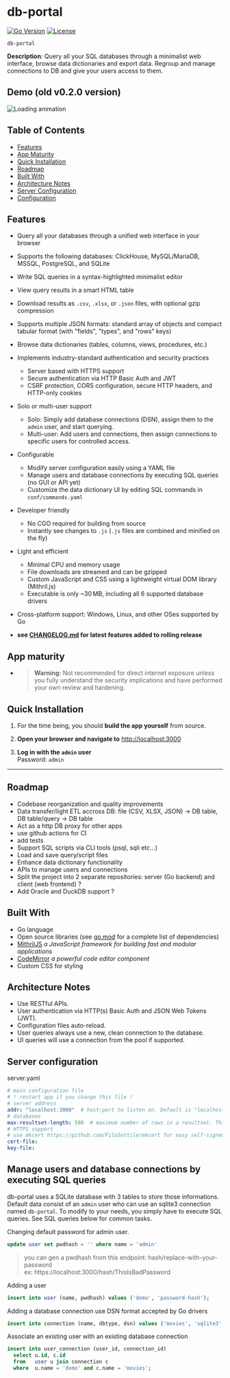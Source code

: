 # db-portal

[![Go Version](https://img.shields.io/badge/go-1.24-blue.svg)](https://go.dev/dl/)
[![License](https://img.shields.io/github/license/a-le/db-portal)](https://github.com/a-le/db-portal/blob/main/LICENSE)


`db-portal`

**Description**: 
Query all your SQL databases through a minimalist web interface, browse data dictionaries and export data.
Regroup and manage connections to DB and give your users access to them.

## Demo (old v0.2.0 version)
![Loading animation](.github/demo.gif)

## Table of Contents
- [Features](#features)
- [App Maturity](#app-maturity)
- [Quick Installation](#quick-installation)
- [Roadmap](#roadmap)
- [Built With](#built-with)
- [Architecture Notes](#architecture-notes)
- [Server Configuration](#server-configuration)
- [Configuration](#configuration)

## Features
- Query all your databases through a unified web interface in your browser
- Supports the following databases: ClickHouse, MySQL/MariaDB, MSSQL, PostgreSQL, and SQLite
- Write SQL queries in a syntax-highlighted minimalist editor
- View query results in a smart HTML table
- Download results as `.csv`, `.xlsx`, or `.json` files, with optional gzip compression
- Supports multiple JSON formats: standard array of objects and compact tabular format (with "fields", "types", and "rows" keys)
- Browse data dictionaries (tables, columns, views, procedures, etc.)

- Implements industry-standard authentication and security practices
  - Server based with HTTPS support
  - Secure authentication via HTTP Basic Auth and JWT
  - CSRF protection, CORS configuration, secure HTTP headers, and HTTP-only cookies

- Solo or multi-user support
  - Solo: Simply add database connections (DSN), assign them to the `admin` user, and start querying.
  - Multi-user: Add users and connections, then assign connections to specific users for controlled access.

- Configurable
  - Modify server configuration easily using a YAML file
  - Manage users and database connections by executing SQL queries (no GUI or API yet)
  - Customize the data dictionary UI by editing SQL commands in `conf/commands.yaml`

- Developer friendly
  - No CGO required for building from source
  - Instantly see changes to `.js` (`.js` files are combined and minified on the fly) 

- Light and efficient
  - Minimal CPU and memory usage
  - File downloads are streamed and can be gzipped
  - Custom JavaScript and CSS using a lightweight virtual DOM library (Mithril.js)
  - Executable is only ~30 MB, including all 6 supported database drivers

- Cross-platform support: Windows, Linux, and other OSes supported by Go
- **see [CHANGELOG.md](https://raw.githubusercontent.com/a-le/db-portal/main/CHANGELOG.md) for latest features added to rolling release**


## App maturity
- > **Warning:** Not recommended for direct internet exposure unless you fully understand the security implications and have performed your own review and hardening.


## Quick Installation
<!--
1. **Run the install script**

**Linux/macOS:**  
```bash
curl -sSfL https://raw.githubusercontent.com/a-le/db-portal/main/install/install.sh -o install.sh
bash install.sh
```

**Windows (PowerShell):**  
```powershell
irm https://raw.githubusercontent.com/a-le/db-portal/main/install/install.ps1 -OutFile install.ps1
powershell -File install.ps1
```
-->
1. For the time being, you should **build the app yourself** from source.

2. **Open your browser and navigate to** [http://localhost:3000](http://localhost:3000)

3. **Log in with the `admin` user**  
   Password: `admin`

---


## Roadmap
- Codebase reorganization and quality improvements
- Data transfer/light ETL accross DB: file (CSV, XLSX, JSON) → DB table, DB table/query → DB table 
- Act as a http DB proxy for other apps
- use github actions for CI
- add tests
- Support SQL scripts via CLI tools (psql, sqli etc...)
- Load and save query/script files
- Enhance data dictionary functionality
- APIs to manage users and connections
- Split the project into 2 separate repositories: server (Go backend) and client (web frontend) ?
- Add Oracle and DuckDB support ?

## Built With
- Go language
- Open source libraries  (see [go.mod](https://raw.githubusercontent.com/a-le/db-portal/main/go.mod) for a complete list of dependencies)
- [MithrilJS](https://mithril.js.org/) *a JavaScript framework for building fast and modular applications*
- [CodeMirror](https://codemirror.net/) *a powerful code editor component*
- Custom CSS for styling

## Architecture Notes
- Use RESTful APIs.
- User authentication via HTTP(s) Basic Auth and JSON Web Tokens (JWT).
- Configuration files auto-reload.
- User queries always use a new, clean connection to the database.
- UI queries will use a connection from the pool if supported.


## Server configuration

server.yaml
```yaml
# main configuration file
# ! restart app if you change this file !
# server address
addr: "localhost:3000"  # host:port to listen on. Default is "localhost:3000"
# databases
max-resultset-length: 500  # maximum number of rows in a resultset. This applies only to the UI, not to file export. Default is 500
# HTTPS support
# use mkcert https://github.com/FiloSottile/mkcert for easy self-signed certificates. 
cert-file:
key-file:
```

## Manage users and database connections by executing SQL queries
db-portal uses a SQLite database with 3 tables to store those informations.
Default data consist of an `admin` user who can use an sqlite3 connection named `db-portal`.
To modify to your needs, you simply have to execute SQL queries.
See SQL queries below for common tasks.

Changing default password for admin user.  
```sql
update user set pwdhash = '' where name = 'admin'
```
> you can gen a pwdhash from this endpoint: hash/replace-with-your-password  
ex: https://localhost:3000/hash/ThisIsBadPassword 

Adding a user
```sql
insert into user (name, pwdhash) values ('demo', 'password-hash');

```

Adding a database connection
use DSN format accepted by Go drivers
```sql
insert into connection (name, dbtype, dsn) values ('movies', 'sqlite3', 'file path');

```

Associate an existing user with an existing database connection
```sql
insert into user_connection (user_id, connection_id) 
  select u.id, c.id 
  from   user u join connection c
  where  u.name = 'demo' and c.name = 'movies';

```
